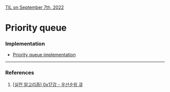 [TIL on September 7th, 2022](../../TIL/2022/09/09-07-2022.md)
# **Priority queue**

### Implementation
- [Priority queue implementation](./pr-queue-imp-09-07-2022.cpp)
___

### References
1. [[실전 알고리즘] 0x17강 - 우선순위 큐](https://blog.encrypted.gg/1015)